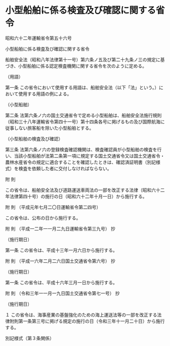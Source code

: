 # 小型船舶に係る検査及び確認に関する省令

昭和六十二年運輸省令第五十六号

小型船舶に係る検査及び確認に関する省令

船舶安全法（昭和八年法律第十一号）第六条ノ五及び第二十九条ノ三の規定に基づき、小型船舶に係る認定検査機関に関する省令を次のように定める。

（用語）

第一条 この省令において使用する用語は、船舶安全法（以下「法」という。）において使用する用語の例による。

（小型船舶）

第二条 法第六条ノ六の国土交通省令で定める小型船舶は、船舶安全法施行規則（昭和三十八年運輸省令第四十一号）第十四条各号に掲げるもの及び国際航海に従事しない旅客船を除いた小型船舶とする。

（小型船舶の検査及び確認）

第三条 法第六条ノ六の登録検査確認機関は、検査確認員が小型船舶の検査を行い、当該小型船舶が法第二条第一項に規定する国土交通省令又は国土交通省令・農林水産省令の規定に適合することを確認したときは、確認済証明書（別記様式）を検査を依頼した者に交付しなければならない。

附 則

この省令は、船舶安全法及び道路運送車両法の一部を改正する法律（昭和六十二年法律第四十号）の施行の日（昭和六十二年十月一日）から施行する。

附 則 （平成元年七月二〇日運輸省令第二四号）

この省令は、公布の日から施行する。

附 則 （平成一二年一一月二九日運輸省令第三九号） 抄

（施行期日）

第一条 この省令は、平成十三年一月六日から施行する。

附 則 （平成一六年二月二六日国土交通省令第六号） 抄

（施行期日）

第一条 この省令は、平成十六年三月一日から施行する。

附 則 （令和三年一一月一九日国土交通省令第七一号） 抄

（施行期日）

１ この省令は、海事産業の基盤強化のための海上運送法等の一部を改正する法律附則第一条第三号に掲げる規定の施行の日（令和三年十一月二十日）から施行する。

別記様式（第３条関係）

[](/./pict/S62F03901000056-001.pdf)
